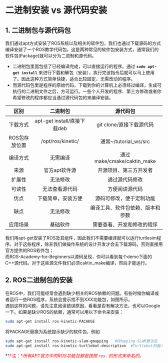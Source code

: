 # 二进制安装 vs 源代码安装

## 1. 二进制包与源代码包  
我们通过apt方式安装了ROS系统以及相关的软件包，我们也通过下载源码的方式编译安装了一个ROS教学代码包。这是两种常见的软件包安装方式，通常我们的软件包(Package)就可以分为二进制和源代码。
 * 二进制包里面包括了已经编译完成，可以直接运行的程序。通过 **`sudo apt-get install`** 来进行下载和解包（安装），执行完该指令后就可以马上使用了。因此这种方式简单快捷，适合比较固定、无需改动的程序。
 * 而源代码包里是程序的原始代码，下载到你的计算机上必须经过编译，生成可执行的二进制文件之后，方可运行。一些个人开发的程序、第三方修改或者你希望修改的程序都应当通过源代码包的来编译安装。

区别|二进制包|源代码包
:---:|:---:|:---:
下载方式 |	apt-get install/直接下载deb	|git clone/直接下载源代码
ROS包存放位置|	/opt/ros/kinetic/|	通常~/tutorial_ws/src
编译方式|	无需编译	|通过make/cmake/caktin_make
来源|	官方apt软件源|	开源项目、第三方开发者
扩展性|	无法修改|	通过源代码修改
可读性|	无法查看源代码|	方便阅读源代码
优点|	下载简单，安装方便|	源码可修改，便于定制功能
缺点|	无法修改|	编译工具、软件包依赖、版本和参数
应用场景|	基础软件|	需要查看、开发和修改的程序

我们用apt-get安装了ROS及其组件，因此我们不需要编译就可以运行turtlesim程序。对于这些程序，除非我们做操作系统的设计开发才会去下载源码，否则直接用官方提供的ROS软件包；  
而ROS-Academy-for-Beginners以源码呈现，你可以看到每个demo下面的C++源代码。对于这些源文件我们必须caktin_make编译，然后才能运行。
## 2. ROS二进制包的安装
在ROS中，我们可能经常会遇到缺少相关的ROS依赖的问题。有些时候你编译或者运行一些ROS程序，系统会提示找不到XXX功能包，如图所示。  
遇到这样的问题，请先注意阅读错误原因，看看是否有解决方法，也可以Google一下。如果是缺少ROS的依赖，通常可以用以下命令来安装：
```bash
sudo apt-get install ros-kinetic-PACAKGE
```
 将PACKAGE替换为系统提示缺少的软件包，例如
```bash
sudo apt-get install ros-kinetic-slam-gmapping   #GMapping-SLAM算法包
sudo apt-get install ros-kinetic-turtlebot-description  #Turtlebot机器人模型包
```

*<font color="red">**注：**所有APT官方中的ROS功能包都是按照 `ros-` 的形式来命名的。</font>*